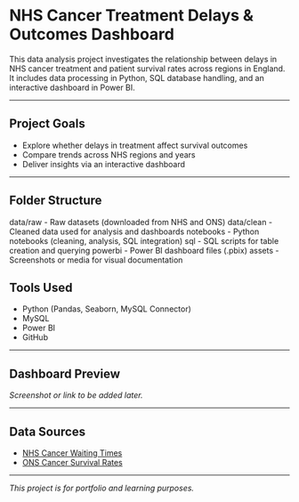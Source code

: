 # NHS Cancer Treatment Delays & Outcomes Dashboard

This data analysis project investigates the relationship between delays in NHS cancer treatment and patient survival rates across regions in England. It includes data processing in Python, SQL database handling, and an interactive dashboard in Power BI.

---

##  Project Goals

- Explore whether delays in treatment affect survival outcomes
- Compare trends across NHS regions and years
- Deliver insights via an interactive dashboard

---

## Folder Structure
data/raw - Raw datasets (downloaded from NHS and ONS)
data/clean - Cleaned data used for analysis and dashboards
notebooks - Python notebooks (cleaning, analysis, SQL integration)
sql - SQL scripts for table creation and querying
powerbi - Power BI dashboard files (.pbix)
assets - Screenshots or media for visual documentation
## Tools Used

- Python (Pandas, Seaborn, MySQL Connector)
- MySQL
- Power BI
- GitHub

---

## Dashboard Preview

_Screenshot or link to be added later._

---

## Data Sources

- [NHS Cancer Waiting Times](https://www.england.nhs.uk/statistics/statistical-work-areas/cancer-waiting-times/)
- [ONS Cancer Survival Rates](https://www.ons.gov.uk/)

---

*This project is for portfolio and learning purposes.*